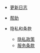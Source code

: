 - [更新日志](zh_Hans/release_notes.md "Aidem 更新日志")
- [帮助](zh_Hans/support.md)

- 隐私和条款
  - [隐私政策](zh_Hans/privacy.md)
  - [服务条款](zh_Hans/terms.md)
  
